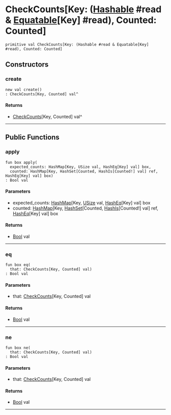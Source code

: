 # CheckCounts\[Key: ([Hashable](collections-Hashable) #read & [Equatable](builtin-Equatable)\[Key\] #read), Counted: Counted\]

```pony
primitive val CheckCounts[Key: (Hashable #read & Equatable[Key] #read), Counted: Counted]
```

## Constructors

### create

```pony
new val create()
: CheckCounts[Key, Counted] val^
```

#### Returns

* [CheckCounts](wallaroo-ent-recovery-CheckCounts)\[Key, Counted\] val^

---

## Public Functions

### apply

```pony
fun box apply(
  expected_counts: HashMap[Key, USize val, HashEq[Key] val] box,
  counted: HashMap[Key, HashSet[Counted, HashIs[Counted!] val] ref, HashEq[Key] val] box)
: Bool val
```
#### Parameters

*   expected_counts: [HashMap](collections-HashMap)\[Key, [USize](builtin-USize) val, [HashEq](collections-HashEq)\[Key\] val\] box
*   counted: [HashMap](collections-HashMap)\[Key, [HashSet](collections-HashSet)\[Counted, [HashIs](collections-HashIs)\[Counted!\] val\] ref, [HashEq](collections-HashEq)\[Key\] val\] box

#### Returns

* [Bool](builtin-Bool) val

---

### eq

```pony
fun box eq(
  that: CheckCounts[Key, Counted] val)
: Bool val
```
#### Parameters

*   that: [CheckCounts](wallaroo-ent-recovery-CheckCounts)\[Key, Counted\] val

#### Returns

* [Bool](builtin-Bool) val

---

### ne

```pony
fun box ne(
  that: CheckCounts[Key, Counted] val)
: Bool val
```
#### Parameters

*   that: [CheckCounts](wallaroo-ent-recovery-CheckCounts)\[Key, Counted\] val

#### Returns

* [Bool](builtin-Bool) val

---

